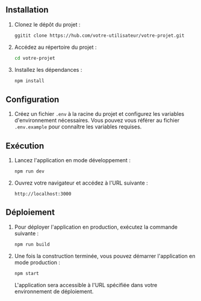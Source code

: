 ## Installation

1. Clonez le dépôt du projet :

   ```bash
   ggitit clone https://hub.com/votre-utilisateur/votre-projet.git
   ```

2. Accédez au répertoire du projet :

   ```bash
   cd votre-projet
   ```

3. Installez les dépendances :
   ```bash
   npm install
   ```

## Configuration

1. Créez un fichier `.env` à la racine du projet et configurez les variables d'environnement nécessaires. Vous pouvez vous référer au fichier `.env.example` pour connaître les variables requises.

## Exécution

1. Lancez l'application en mode développement :

   ```bash
   npm run dev
   ```

2. Ouvrez votre navigateur et accédez à l'URL suivante :
   ```
   http://localhost:3000
   ```

## Déploiement

1. Pour déployer l'application en production, exécutez la commande suivante :

   ```bash
   npm run build
   ```

2. Une fois la construction terminée, vous pouvez démarrer l'application en mode production :

   ```bash
   npm start
   ```

   L'application sera accessible à l'URL spécifiée dans votre environnement de déploiement.
